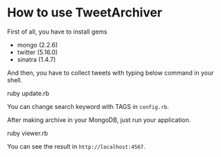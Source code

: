 # How to use TweetArchiver

First of all, you have to install gems

- mongo (2.2.6)
- twitter (5.16.0)
- sinatra (1.4.7)

And then, you have to collect tweets with typing below command in your shell.

  ruby update.rb

You can change search keyword with TAGS in `config.rb`.

After making archive in your MongoDB, just run your application.

  ruby viewer.rb

You can see the result in `http://localhost:4567`.
